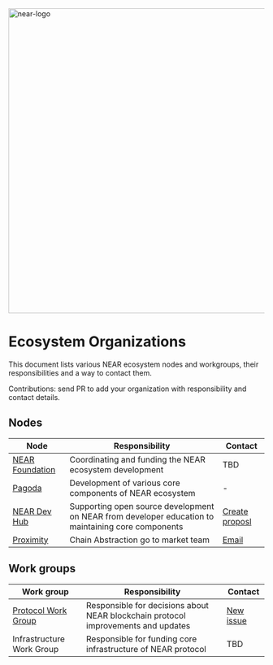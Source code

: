 <img src="https://repository-images.githubusercontent.com/384455580/fc80d841-e285-4238-981d-c40e45772469" alt="near-logo" width="600" border="0" />

# Ecosystem Organizations

This document lists various NEAR ecosystem nodes and workgroups, their responsibilities and a way to contact them.

Contributions: send PR to add your organization with responsibility and contact details.

## Nodes

| Node | Responsibility | Contact |
| - | - | - |
| [NEAR Foundation](https://near.foundation) | Coordinating and funding the NEAR ecosystem development | TBD |
| [Pagoda](https://pagoda.co) | Development of various core components of NEAR ecosystem | - |
| [NEAR Dev Hub](https://neardevhub.org/) | Supporting open source development on NEAR from developer education to maintaining core components | [Create proposl](https://near.social/devhub.near/widget/app?page=create-proposal) |
| [Proximity](https://proximity.dev/) | Chain Abstraction go to market team | [Email](mailto:Hello@proximity.dev) |

## Work groups

| Work group | Responsibility | Contact |
| - | - | - |
| [Protocol Work Group](https://github.com/near/neps) | Responsible for decisions about NEAR blockchain protocol improvements and updates | [New issue](https://github.com/near/NEPs/issues/new) |
| Infrastructure Work Group | Responsible for funding core infrastructure of NEAR protocol | TBD |

